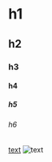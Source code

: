 # h1
## h2
### h3
#### h4
##### h5
###### h6

[text](http://craft-tricks.cn)
![text](http://craft-tricks.cn)

```javascript
```

```html
```

```css
```
